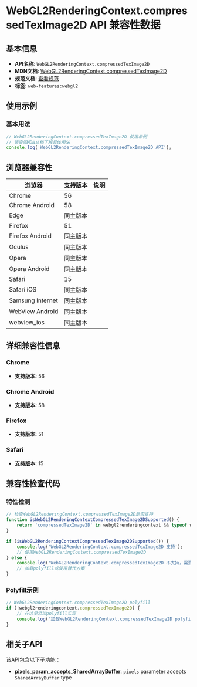 # WebGL2RenderingContext.compressedTexImage2D API 兼容性数据

## 基本信息

- **API名称**: `WebGL2RenderingContext.compressedTexImage2D`
- **MDN文档**: [WebGL2RenderingContext.compressedTexImage2D](https://developer.mozilla.org/docs/Web/API/WebGLRenderingContext/compressedTexImage2D)
- **规范文档**: [查看规范](https://registry.khronos.org/webgl/specs/latest/1.0/#COMPRESSEDTEXIMAGE2D)
- **标签**: `web-features:webgl2`

## 使用示例

### 基本用法

```javascript
// WebGL2RenderingContext.compressedTexImage2D 使用示例
// 请查阅MDN文档了解具体用法
console.log('WebGL2RenderingContext.compressedTexImage2D API');
```

## 浏览器兼容性

| 浏览器 | 支持版本 | 说明 |
|--------|----------|------|
| Chrome | 56 |  |
| Chrome Android | 58 |  |
| Edge | 同主版本 |  |
| Firefox | 51 |  |
| Firefox Android | 同主版本 |  |
| Oculus | 同主版本 |  |
| Opera | 同主版本 |  |
| Opera Android | 同主版本 |  |
| Safari | 15 |  |
| Safari iOS | 同主版本 |  |
| Samsung Internet | 同主版本 |  |
| WebView Android | 同主版本 |  |
| webview_ios | 同主版本 |  |

## 详细兼容性信息

### Chrome

- **支持版本**: 56

### Chrome Android

- **支持版本**: 58

### Firefox

- **支持版本**: 51

### Safari

- **支持版本**: 15

## 兼容性检查代码

### 特性检测

```javascript
// 检查WebGL2RenderingContext.compressedTexImage2D是否支持
function isWebGL2RenderingContextCompressedTexImage2DSupported() {
    return 'compressedTexImage2D' in webgl2renderingcontext && typeof webgl2renderingcontext.compressedTexImage2D === 'function';
}

if (isWebGL2RenderingContextCompressedTexImage2DSupported()) {
    console.log('WebGL2RenderingContext.compressedTexImage2D 支持');
    // 使用WebGL2RenderingContext.compressedTexImage2D
} else {
    console.log('WebGL2RenderingContext.compressedTexImage2D 不支持，需要polyfill');
    // 加载polyfill或使用替代方案
}
```

### Polyfill示例

```javascript
// WebGL2RenderingContext.compressedTexImage2D polyfill
if (!webgl2renderingcontext.compressedTexImage2D) {
    // 在这里添加polyfill实现
    console.log('加载WebGL2RenderingContext.compressedTexImage2D polyfill');
}
```

## 相关子API

该API包含以下子功能：

- **pixels_param_accepts_SharedArrayBuffer**: `pixels` parameter accepts `SharedArrayBuffer` type

